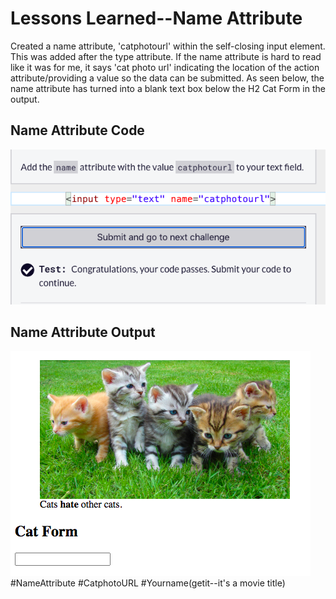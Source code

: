 <html>
  <body>
    <h1>Lessons Learned--Name Attribute</h1>
    <p>
      Created a name attribute, 'catphotourl' within the self-closing input element. 
      This was added after the type attribute. If the name attribute is hard to
      read like it was for me, it says 'cat photo url' indicating the location of
      the action attribute/providing a value so the data can be submitted. As seen
      below, the name attribute has turned into a blank text box below the H2 Cat
      Form in the output. 
    </p>
   <h2>Name Attribute Code</h2>
   <img src="https://github.com/jennisa1/freeCodeCamp-Projects/blob/main/Cat%20Photo%20Album%20app/Images/Step%2038%20Code.png?raw=true" alt="Step 38 Code"> 
   <h2>Name Attribute Output</h2>
   <img src="https://github.com/jennisa1/freeCodeCamp-Projects/blob/main/Cat%20Photo%20Album%20app/Images/Step%2038%20Output.png?raw=true" alt="Step 38 Output"> 
     #NameAttribute #CatphotoURL #Yourname(getit--it's a movie title)
  </body>
  </html>
